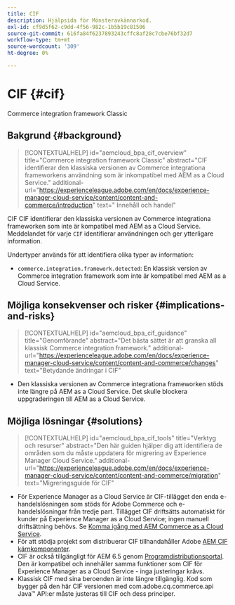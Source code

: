 ```yaml
---
title: CIF
description: Hjälpsida för Mönsteravkännarkod.
exl-id: cf9d5f62-c9dd-4f56-982c-1b5b19c81506
source-git-commit: 616fa84f6237893243cffc8af28c7cbe76bf32d7
workflow-type: tm+mt
source-wordcount: '309'
ht-degree: 0%

---
```


# CIF {#cif}

Commerce integration framework Classic

## Bakgrund {#background}

>[!CONTEXTUALHELP]
>id="aemcloud_bpa_cif_overview"
>title="Commerce integration framework Classic"
>abstract="CIF identifierar den klassiska versionen av Commerce integrationa frameworkens användning som är inkompatibel med AEM as a Cloud Service."
>additional-url="https://experienceleague.adobe.com/en/docs/experience-manager-cloud-service/content/content-and-commerce/introduction" text=" Innehåll och handel"

CIF CIF identifierar den klassiska versionen av Commerce integrationa frameworken som inte är kompatibel med AEM as a Cloud Service. Meddelandet för varje `CIF` identifierar användningen och ger ytterligare information.

Undertyper används för att identifiera olika typer av information:

* `commerce.integration.framework.detected`: En klassisk version av Commerce integration framework som inte är kompatibel med AEM as a Cloud Service.


## Möjliga konsekvenser och risker {#implications-and-risks}

>[!CONTEXTUALHELP]
>id="aemcloud_bpa_cif_guidance"
>title="Genomförande"
>abstract="Det bästa sättet är att granska all klassisk Commerce integration framework."
>additional-url="https://experienceleague.adobe.com/en/docs/experience-manager-cloud-service/content/content-and-commerce/changes" text="Betydande ändringar i CIF"

* Den klassiska versionen av Commerce integrationa frameworken stöds inte längre på AEM as a Cloud Service. Det skulle blockera uppgraderingen till AEM as a Cloud Service.

## Möjliga lösningar {#solutions}

>[!CONTEXTUALHELP]
>id="aemcloud_bpa_cif_tools"
>title="Verktyg och resurser"
>abstract="Den här guiden hjälper dig att identifiera de områden som du måste uppdatera för migrering av Experience Manager Cloud Service."
>additional-url="https://experienceleague.adobe.com/en/docs/experience-manager-cloud-service/content/content-and-commerce/migration" text="Migreringsguide för CIF"

* För Experience Manager as a Cloud Service är CIF-tillägget den enda e-handelslösningen som stöds för Adobe Commerce och e-handelslösningar från tredje part. Tillägget CIF driftsätts automatiskt för kunder på Experience Manager as a Cloud Service; ingen manuell driftsättning behövs. Se [Komma igång med AEM Commerce as a Cloud Service](https://experienceleague.adobe.com/en/docs/experience-manager-cloud-service/content/content-and-commerce/storefront/getting-started).
* För att stödja projekt som distribuerar CIF tillhandahåller Adobe [AEM CIF kärnkomponenter](https://github.com/adobe/aem-core-cif-components).
* CIF är också tillgängligt för AEM 6.5 genom [Programdistributionsportal](https://experience.adobe.com/#/downloads/content/software-distribution/en/aem.html). Den är kompatibel och innehåller samma funktioner som CIF för Experience Manager as a Cloud Service - inga justeringar krävs.
* Klassisk CIF med sina beroenden är inte längre tillgänglig. Kod som bygger på den här CIF versionen med com.adobe.cq.commerce.api Java™ API:er måste justeras till CIF och dess principer.
